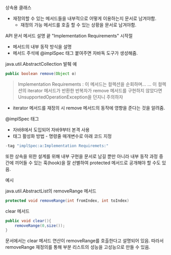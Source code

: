 상속용 클래스
- 재정의할 수 있는 메서드들을 내부적으로 어떻게 이용하는지 문서로 남겨야함.
  - 재정의 가능 메서드를 호출 할 수 있는 상황을 문서로 남겨야함.

API 문서 메서드 설명 끝 "Implementation Requirements" 시작절
- 메서드의 내부 동작 방식을 설명
- 메서드 주석에 @implSpec 태그 붙여주면 자바독 도구가 생성해줌.

java.util.AbstractCollection 발췌 예
```java
public boolean remove(Object o)
```
>Implementation Requirements : 이 메서드는 컬렉션을 순회하며...
... 이 컬렉션의 iterator 메서드가 반환한 반복자가 remove 메서드를 구현하지 않았다면
UnsupportedOperationException을 던지니 주의하자
- iterator 메서드를 재정의 시 remove 메서드의 동작에 영향을 준다는 것을 알려줌.

@implSpec 태그
- 자바8에서 도입되어 자바9부터 본격 사용
- 태그 활성화 방법 - 명령줄 매개변수로 아래 코드 지정
```java
-tag "implSpec:a:Implementation Requiremets:"
```

또한 상속을 위한 설계를 위해 내부 구현을 문서로 남길 뿐만 아니라 내부 동작 과정 중간에 끼어들 수 있는 훅(hook)을 잘 선별하여 protected 메서드로 공개해야 할 수도 있음.

예시

java.util.AbstractList의 removeRange 메서드
```java
protected void removeRange(int fromIndex, int toIndex)
```
clear 메서드
```java
public void clear(){
    removeRange(0,size());
}
```
문서에서는 clear 메서드 연산이 removeRange를 호출한다고 설명되어 있음.
따라서 removeRange 재정의를 통해 부분 리스트의 성능을 고성능으로 만들 수 있음.
